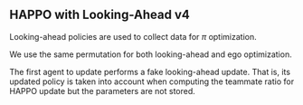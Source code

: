 ## HAPPO with Looking-Ahead v4

Looking-ahead policies are used to collect data for $\pi$ optimization.

We use the same permutation for both looking-ahead and ego optimization.

The first agent to update performs a fake looking-ahead update. That is, its updated policy is taken into account when computing the teammate ratio for HAPPO update but the parameters are not stored.
